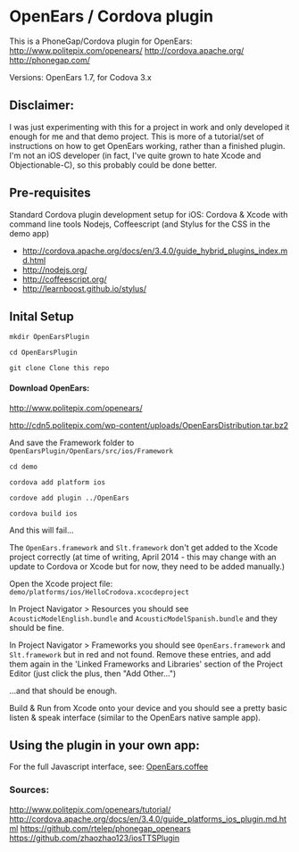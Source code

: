 
# OpenEars / Cordova plugin

This is a PhoneGap/Cordova plugin for OpenEars:
http://www.politepix.com/openears/
http://cordova.apache.org/ 
http://phonegap.com/

Versions: OpenEars 1.7, for Codova 3.x


## Disclaimer:

I was just experimenting with this for a project in work and only developed it enough for me and that demo project.
This is more of a tutorial/set of instructions on how to get OpenEars working, rather than a finished plugin.
I'm not an iOS developer (in fact, I've quite grown to hate Xcode and Objectionable-C), so this probably could be done better.


## Pre-requisites


Standard Cordova plugin development setup for iOS:
Cordova & Xcode with command line tools
Nodejs, Coffeescript (and Stylus for the CSS in the demo app)

- http://cordova.apache.org/docs/en/3.4.0/guide_hybrid_plugins_index.md.html
- http://nodejs.org/
- http://coffeescript.org/
- http://learnboost.github.io/stylus/




## Inital Setup


	mkdir OpenEarsPlugin
	
	cd OpenEarsPlugin

	git clone Clone this repo


#### Download OpenEars:

http://www.politepix.com/openears/

http://cdn5.politepix.com/wp-content/uploads/OpenEarsDistribution.tar.bz2

And save the Framework folder to `OpenEarsPlugin/OpenEars/src/ios/Framework`

	cd demo

	cordova add platform ios

	cordove add plugin ../OpenEars

	cordova build ios

And this will fail...

The `OpenEars.framework` and `Slt.framework` don't get added to the Xcode project correctly
(at time of writing, April 2014 - this may change with an update to Cordova or Xcode but for now, they need to be added manually.) 

Open the Xcode project file:  `demo/platforms/ios/HelloCrodova.xcocdeproject`

In Project Navigator > Resources you should see `AcousticModelEnglish.bundle` and `AcousticModelSpanish.bundle` and they should be fine.

In Project Navigator > Frameworks you should see `OpenEars.framework` and `Slt.framework` but in red and not found.
Remove these entries, and add them again in the 'Linked Frameworks and Libraries' section of the Project Editor (just click the plus, then "Add Other...")

...and that should be enough.

Build & Run from Xcode onto your device and you should see a pretty basic listen & speak interface (similar to the OpenEars native sample app).


## Using the plugin in your own app:

For the full Javascript interface, see:
[OpenEars.coffee](`OpenEars/www/OpenEars.coffee.md`) 








### Sources:

http://www.politepix.com/openears/tutorial/
http://cordova.apache.org/docs/en/3.4.0/guide_platforms_ios_plugin.md.html
https://github.com/rtelep/phonegap_openears
https://github.com/zhaozhao123/iosTTSPlugin



